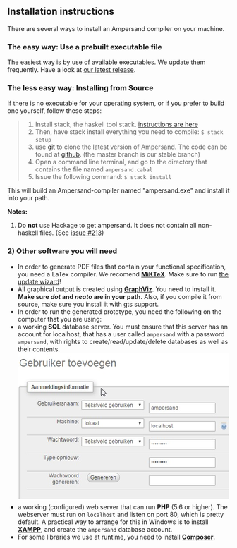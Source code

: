 
## Installation instructions

There are several ways to install an Ampersand compiler on your machine.

### The easy way: Use a prebuilt executable file

The easiest way is by use of available executables. We update them frequently. Have a look at [our latest release](https://github.com/AmpersandTarski/Ampersand/releases).


### The less easy way: Installing from Source

If there is no executable for your operating system, or if you prefer to build one yourself, follow these steps:

> 1. Install stack, the haskell tool stack. [instructions are here](http://docs.haskellstack.org/en/stable/install_and_upgrade.html)
> 1. Then, have stack install everything you need to compile:
      ```$ stack setup```
> 1. use [git](https://git-scm.com/) to clone the latest version of Ampersand. The code can be found at [github](https://github.com/AmpersandTarski/Ampersand/tree/master). (the master branch is our stable branch)
> 1. Open a command line terminal, and go to the directory that contains the file named `ampersand.cabal`
> 1. Issue the following command:
    ````$ stack install```` 

This will build an Ampersand-compiler named "ampersand.exe" and install it into your path.


**Notes:**
  1. Do **not** use Hackage to get ampersand. It does not contain all non-haskell files. (See [issue #213](https://github.com/AmpersandTarski/ampersand/issues/213))

### 2) Other software you will need
* In order to generate PDF files that contain your functional specification, you need a LaTex compiler. We recomend **[MiKTeX](http://miktex.org/)**. Make sure to run [the update wizard](http://miktex.org/howto/update-miktex)! 
* All graphical output is created using **[GraphViz](http://www.graphviz.org/)**. You need to install it. **Make sure *dot* and *neato* are in your path**. Also, if you compile it from source, make sure you install it with gts support.
* In order to run the generated prototype, you need the following on the computer that you are using:
 * a working **SQL** database server. You must ensure that this server has an account for localhost, that has a user called `ampersand` with a password `ampersand`, with rights to create/read/update/delete databases as well as their contents.![](databaseuserconfig.jpg)
 * a working (configured) web server that can run **PHP** (5.6 or higher). The webserver must run on `localhost` and listen on port 80, which is pretty default.
A practical way to arrange for this in Windows is to install **[XAMPP](https://www.apachefriends.org/download.html)**, and create the `ampersand` database account.
* For some libraries we use at runtime, you need to install **[Composer](https://getcomposer.org/download/)**. 
